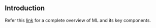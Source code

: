 ## Introduction

Refer this [link](https://d2l.ai/chapter_introduction/index.html) for a complete overview of ML and its key components.
